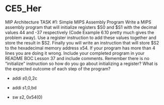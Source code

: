 CE5_Her
=======

MIP Architecture
TASK #1: Simple MIPS Assembly Program
Write a MIPS assembly program that will initialize registers $S0 and $S1 with the decimal values 44 and -37 
respectively (Code Example 6.10 pretty much gives the problem away). Use a register instruction to add these 
values together and store the result in $S2. Finally you will write an instruction that will store $S2 to the 
hexadecimal memory address x54. If your program has more than 4 lines you are doing it wrong. Include your completed 
program in your README BOC Lesson 37 and include comments. Remember there is no “initialize” instruction so how do you 
go about initializing a register? What is the expected outcome of each step of the program?


  * addi $s0,$0,2c
  
  *  addi $s1,$0,bd
  
  *  sw $s2, 0x54($0) 
